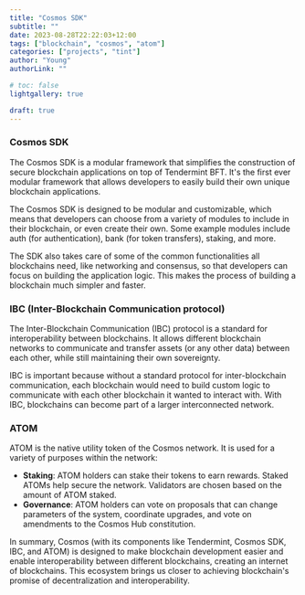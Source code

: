 ```yaml
---
title: "Cosmos SDK"
subtitle: ""
date: 2023-08-28T22:22:03+12:00
tags: ["blockchain", "cosmos", "atom"]
categories: ["projects", "tint"]
author: "Young"
authorLink: ""

# toc: false
lightgallery: true

draft: true
---
```


### Cosmos SDK

The Cosmos SDK is a modular framework that simplifies the construction of secure blockchain applications on top of Tendermint BFT. It's the first ever modular framework that allows developers to easily build their own unique blockchain applications.

The Cosmos SDK is designed to be modular and customizable, which means that developers can choose from a variety of modules to include in their blockchain, or even create their own. Some example modules include auth (for authentication), bank (for token transfers), staking, and more.

The SDK also takes care of some of the common functionalities all blockchains need, like networking and consensus, so that developers can focus on building the application logic. This makes the process of building a blockchain much simpler and faster.

### IBC (Inter-Blockchain Communication protocol)

The Inter-Blockchain Communication (IBC) protocol is a standard for interoperability between blockchains. It allows different blockchain networks to communicate and transfer assets (or any other data) between each other, while still maintaining their own sovereignty. 

IBC is important because without a standard protocol for inter-blockchain communication, each blockchain would need to build custom logic to communicate with each other blockchain it wanted to interact with. With IBC, blockchains can become part of a larger interconnected network.

### ATOM

ATOM is the native utility token of the Cosmos network. It is used for a variety of purposes within the network:

- **Staking**: ATOM holders can stake their tokens to earn rewards. Staked ATOMs help secure the network. Validators are chosen based on the amount of ATOM staked.
- **Governance**: ATOM holders can vote on proposals that can change parameters of the system, coordinate upgrades, and vote on amendments to the Cosmos Hub constitution.

In summary, Cosmos (with its components like Tendermint, Cosmos SDK, IBC, and ATOM) is designed to make blockchain development easier and enable interoperability between different blockchains, creating an internet of blockchains. This ecosystem brings us closer to achieving blockchain's promise of decentralization and interoperability.
